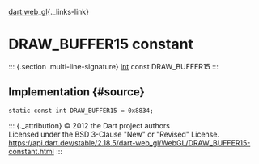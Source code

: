 [dart:web\_gl](../../dart-web_gl/dart-web_gl-library){._links-link}

DRAW\_BUFFER15 constant
=======================

::: {.section .multi-line-signature}
[int](../../dart-core/int-class) const DRAW\_BUFFER15
:::

Implementation {#source}
--------------

``` {.language-dart data-language="dart"}
static const int DRAW_BUFFER15 = 0x8834;
```

::: {._attribution}
© 2012 the Dart project authors\
Licensed under the BSD 3-Clause \"New\" or \"Revised\" License.\
<https://api.dart.dev/stable/2.18.5/dart-web_gl/WebGL/DRAW_BUFFER15-constant.html>
:::
